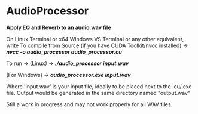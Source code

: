 # AudioProcessor
**Apply EQ and Reverb to an audio.wav file**

On Linux Terminal or x64 Windows VS Terminal or any other equivalent, write
To compile from Source (if you have CUDA Toolkit/nvcc installed) ->
**_nvcc -o audio_processor audio_processor.cu_**

To run ->
(Linux) ->  _**./audio_processor input.wav**_

(For Windows) -> _**audio_processor.exe input.wav**_

Where 'input.wav' is your input file, ideally to be placed next to the .cu/.exe file. Output would be generated in the same directory named "output.wav"

Still a work in progress and may not work properly for all WAV files. 
